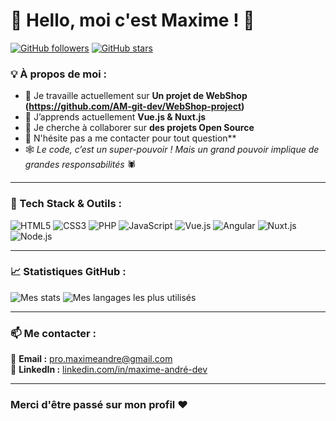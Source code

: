 # 👋 Hello, moi c'est Maxime ! 🚀

[![GitHub followers](https://img.shields.io/github/followers/TonPseudo?style=social)](https://github.com/AM-git-dev)
[![GitHub stars](https://img.shields.io/github/stars/TonPseudo?style=social)](https://github.com/AM-git-dev)

### 💡 À propos de moi :

- 🔭 Je travaille actuellement sur **Un projet de WebShop (https://github.com/AM-git-dev/WebShop-project)**
- 🌱 J’apprends actuellement **Vue.js & Nuxt.js**
- 👯 Je cherche à collaborer sur **des projets Open Source**
- 💬 N'hésite pas a me contacter pour tout question**
- 🕸️ *Le code, c’est un super-pouvoir ! Mais un grand pouvoir implique de grandes responsabilités* 🕷️

---

### 🚀 Tech Stack & Outils :
![HTML5](https://img.shields.io/badge/HTML5-%23E34F26.svg?style=for-the-badge&logo=html5&logoColor=white)
![CSS3](https://img.shields.io/badge/CSS3-%231572B6.svg?style=for-the-badge&logo=css3&logoColor=white)
![PHP](https://img.shields.io/badge/PHP-%23777BB4.svg?style=for-the-badge&logo=php&logoColor=white)
![JavaScript](https://img.shields.io/badge/JavaScript-%23F7DF1E.svg?style=for-the-badge&logo=javascript&logoColor=black)
![Vue.js](https://img.shields.io/badge/Vue.js-%2335495e.svg?style=for-the-badge&logo=vuedotjs&logoColor=white)
![Angular](https://img.shields.io/badge/Angular-%23DD0031.svg?style=for-the-badge&logo=angular&logoColor=white)
![Nuxt.js](https://img.shields.io/badge/Nuxt.js-%2300C58E.svg?style=for-the-badge&logo=nuxtdotjs&logoColor=white)
![Node.js](https://img.shields.io/badge/Node.js-%2343853D.svg?style=for-the-badge&logo=nodedotjs&logoColor=white)

---

### 📈 Statistiques GitHub :
![Mes stats](https://github-readme-stats.vercel.app/api?username=AM-git-dev&show_icons=true&theme=radical)
![Mes langages les plus utilisés](https://github-readme-stats.vercel.app/api/top-langs/?username=AM-git-dev&layout=compact&theme=radical)

---

### 📫 Me contacter :
📧 **Email :** pro.maximeandre@gmail.com  
💼 **LinkedIn :** [linkedin.com/in/maxime-andré-dev](www.linkedin.com/in/maxime-andré-dev)

---
### Merci d'être passé sur mon profil ❤️

